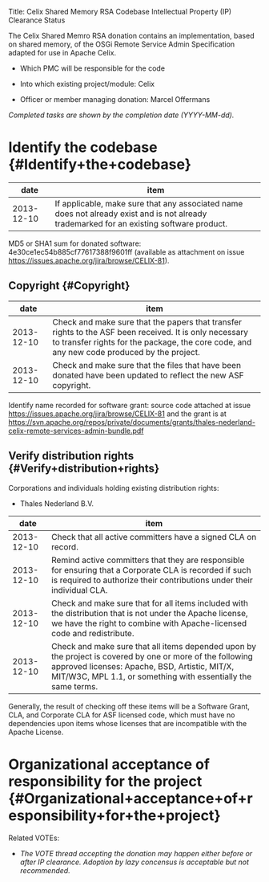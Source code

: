 Title: Celix Shared Memory RSA Codebase Intellectual Property (IP) Clearance Status


The Celix Shared Memro RSA donation contains an implementation, based on shared memory, of the OSGi Remote Service Admin Specification adapted for use in Apache Celix.



- Which PMC will be responsible for the code


- Into which existing project/module: Celix


- Officer or member managing donation: Marcel Offermans

 _Completed tasks are shown by the completion date (YYYY-MM-dd)._ 


# Identify the codebase {#Identify+the+codebase}

| date | item |
|------|------|
| 2013-12-10 | If applicable, make sure that any associated name does not already exist and is not already trademarked for an existing software product. |

MD5 or SHA1 sum for donated software: 4e30ce1ec54b885cf77617388f9601ff (available as attachment on issue https://issues.apache.org/jira/browse/CELIX-81).


## Copyright {#Copyright}

| date | item |
|------|------|
| 2013-12-10 | Check and make sure that the papers that transfer rights to the ASF been received. It is only necessary to transfer rights for the package, the core code, and any new code produced by the project. |
| 2013-12-10 | Check and make sure that the files that have been donated have been updated to reflect the new ASF copyright. |

Identify name recorded for software grant: source code attached at issue https://issues.apache.org/jira/browse/CELIX-81 and the grant is at https://svn.apache.org/repos/private/documents/grants/thales-nederland-celix-remote-services-admin-bundle.pdf


## Verify distribution rights {#Verify+distribution+rights}

Corporations and individuals holding existing distribution rights:



- Thales Nederland B.V.

| date | item |
|------|------|
| 2013-12-10 | Check that all active committers have a signed CLA on record. |
| 2013-12-10 | Remind active committers that they are responsible for ensuring that a Corporate CLA is recorded if such is required to authorize their contributions under their individual CLA. |
| 2013-12-10 | Check and make sure that for all items included with the distribution that is not under the Apache license, we have the right to combine with Apache-licensed code and redistribute. |
| 2013-12-10 | Check and make sure that all items depended upon by the project is covered by one or more of the following approved licenses: Apache, BSD, Artistic, MIT/X, MIT/W3C, MPL 1.1, or something with essentially the same terms. |

Generally, the result of checking off these items will be a Software Grant, CLA, and Corporate CLA for ASF licensed code, which must have no dependencies upon items whose licenses that are incompatible with the Apache License.


# Organizational acceptance of responsibility for the project {#Organizational+acceptance+of+responsibility+for+the+project}

Related VOTEs:



-  _The VOTE thread accepting the donation may happen either before or after IP clearance. Adoption by lazy concensus is acceptable but not recommended._ 
